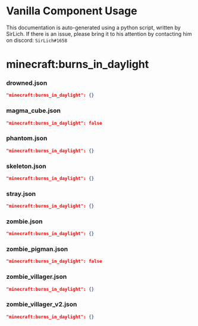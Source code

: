 # Vanilla Component Usage
This documentation is auto-generated using a python script, written by SirLich. If there is an issue, please bring it to his attention by contacting him on discord: `SirLich#1658`

# minecraft:burns_in_daylight
### drowned.json
```JSON
"minecraft:burns_in_daylight": {}
```

### magma_cube.json
```JSON
"minecraft:burns_in_daylight": false
```

### phantom.json
```JSON
"minecraft:burns_in_daylight": {}
```

### skeleton.json
```JSON
"minecraft:burns_in_daylight": {}
```

### stray.json
```JSON
"minecraft:burns_in_daylight": {}
```

### zombie.json
```JSON
"minecraft:burns_in_daylight": {}
```

### zombie_pigman.json
```JSON
"minecraft:burns_in_daylight": false
```

### zombie_villager.json
```JSON
"minecraft:burns_in_daylight": {}
```

### zombie_villager_v2.json
```JSON
"minecraft:burns_in_daylight": {}
```

